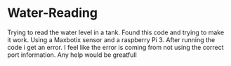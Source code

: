 # Water-Reading
Trying to read the water level in a tank. Found this code and trying to make it work. Using a Maxbotix sensor and a raspberry Pi 3. After running the code i get an error. I feel like the error is coming from not using the correct port information. Any help would be greatfull
